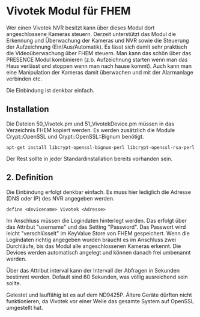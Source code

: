 # Vivotek Modul für FHEM

Wer einen Vivotek NVR besitzt kann über dieses Modul dort angeschlossene Kameras steuern. Derzeit unterstützt das Modul die Erkennung und Überwachung der Kameras und NVR sowie die Steuerung der Aufzeichnung (Ein/Aus/Automatik). Es lässt sich damit sehr praktisch die Videoüberwachung über FHEM steuern. Man kann das schön über das PRESENCE Modul kombinieren (z.b. Aufzeichnung starten wenn man das Haus verlässt und stoppen wenn man nach hause kommt). Auch kann man eine Manipulation der Kameras damit überwachen und mit der Alarmanlage verbinden etc. 

Die Einbindung ist denkbar einfach.

## Installation
Die Dateien 50_Vivotek.pm und 51_VivotekDevice.pm müssen in das Verzeichnis FHEM kopiert werden. Es werden zusätzlich die Module Crypt::OpenSSL und Crypt::OpenSSL::Bignum benötigt.

`apt-get install libcrypt-openssl-bignum-perl libcrypt-openssl-rsa-perl`

Der Rest sollte in jeder Standardinstallation bereits vorhanden sein.

## 2. Definition
Die Einbindung erfolgt denkbar einfach. Es muss hier lediglich die Adresse (DNS oder IP) des NVR angegeben werden.

`define <devicename> Vivotek <Adresse>`

Im Anschluss müssen die Logindaten hinterlegt werden. Das erfolgt über das Attribut "username" und das Setting "Password". Das Passwort wird leicht "verschlüsselt" im KeyValue Store von FHEM gespeichert.
Wenn die Logindaten richtig angegeben wurden braucht es im Anschluss zwei Durchläufe, bis das Modul alle angeschlossenen Kameras erkennt. Die Devices werden automatisch angelegt und können danach frei umbenannt werden.

Über das Attribut interval kann der Intervall der Abfragen in Sekunden bestimmt werden. Default sind 60 Sekunden, was völlig ausreichend sein sollte.

Getestet und lauffähig ist es auf dem ND9425P. Ältere Geräte dürften nicht funktionieren, da Vivotek vor einer Weile das gesamte System auf OpenSSL umgestellt hat.
